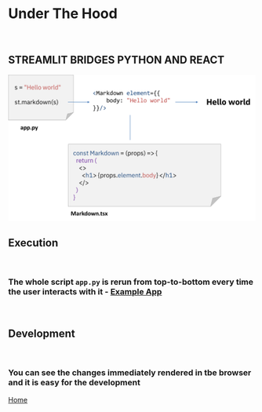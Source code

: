 # Under The Hood

</br>

## STREAMLIT BRIDGES PYTHON AND REACT

<img src="./images/python-react.png" alt="Python-React" width="600"/>

</br>

## Execution

</br>

### The whole script `app.py` is rerun from top-to-bottom every time the user interacts with it - [Example App](./counter_increment_app/app.py)

</br>

## Development

</br>

### You can see the changes immediately rendered in tbe browser and it is easy for the development

[Home](./README.md)